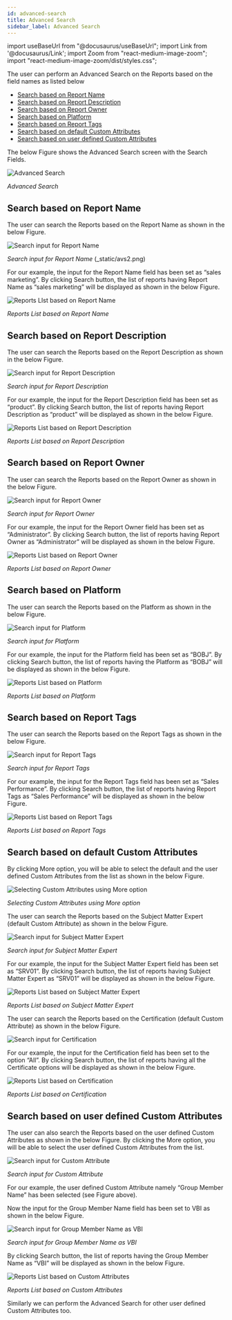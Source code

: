 ```yaml
---
id: advanced-search
title: Advanced Search
sidebar_label: Advanced Search
---
```

import useBaseUrl from "@docusaurus/useBaseUrl"; 
import Link from '@docusaurus/Link'; 
import Zoom from "react-medium-image-zoom"; 
import "react-medium-image-zoom/dist/styles.css";

The user can perform an Advanced Search on the Reports based on the field names as listed below

- [Search based on Report Name](#search-based-on-report-name)
- [Search based on Report Description](#search-based-on-report-description)
- [Search based on Report Owner](#search-based-on-report-owner)
- [Search based on Platform](#search-based-on-platform)
- [Search based on Report Tags](#search-based-on-report-tags)
- [Search based on default Custom Attributes](#search-based-on-default-custom-attributes)
- [Search based on user defined Custom Attributes](#search-based-on-user-defined-custom-attributes)

The below Figure shows the Advanced Search screen with the Search Fields.

  <div style={{textAlign: 'center'}}>
    <Zoom>
      <img alt="Advanced Search" src={useBaseUrl('doc-images/user-guide/avs1.png')}/>
    </Zoom>
  </div>

*Advanced Search*

## Search based on Report Name

The user can search the Reports based on the Report Name as shown in the below Figure.

  <div style={{textAlign: 'center'}}>
    <Zoom>
      <img alt="Search input for Report Name" src={useBaseUrl('doc-images/user-guide/avs2.png')}/>
    </Zoom>
  </div>

*Search input for Report Name*
(_static/avs2.png)

For our example, the input for the Report Name field has been set as “sales marketing”. By clicking Search button, the list of reports having Report Name as “sales marketing” will be displayed as shown in the below Figure.

  <div style={{textAlign: 'center'}}>
    <Zoom>
      <img alt="Reports LIst based on Report Name" src={useBaseUrl('doc-images/user-guide/avs3.png')}/>
    </Zoom>
  </div>

*Reports List based on Report Name*

## Search based on Report Description

The user can search the Reports based on the Report Description as shown in the below Figure.

  <div style={{textAlign: 'center'}}>
    <Zoom>
      <img alt="Search input for Report Description" src={useBaseUrl('doc-images/user-guide/avs4.png')}/>
    </Zoom>
  </div>

*Search input for Report Description*

For our example, the input for the Report Description field has been set as “product”. By clicking Search button, the list of reports having Report Description as “product” will be displayed as shown in the below Figure.

  <div style={{textAlign: 'center'}}>
    <Zoom>
      <img alt="Reports List based on Report Description" src={useBaseUrl('doc-images/user-guide/avs5.png')}/>
    </Zoom>
  </div>

*Reports List based on Report Description*

## Search based on Report Owner

The user can search the Reports based on the Report Owner as shown in the below Figure.

  <div style={{textAlign: 'center'}}>
    <Zoom>
      <img alt="Search input for Report Owner" src={useBaseUrl('doc-images/user-guide/avs6.png')}/>
    </Zoom>
  </div>

*Search input for Report Owner*

For our example, the input for the Report Owner field has been set as “Administrator”. By clicking Search button, the list of reports having Report Owner as “Administrator” will be displayed as shown in the below Figure.

  <div style={{textAlign: 'center'}}>
    <Zoom>
      <img alt="Reports List based on Report Owner" src={useBaseUrl('doc-images/user-guide/avs7.png')}/>
    </Zoom>
  </div>

*Reports List based on Report Owner*

## Search based on Platform

The user can search the Reports based on the Platform as shown in the below Figure.

  <div style={{textAlign: 'center'}}>
    <Zoom>
      <img alt="Search input for Platform" src={useBaseUrl('doc-images/user-guide/avs8.png')}/>
    </Zoom>
  </div>

*Search input for Platform*

For our example, the input for the Platform field has been set as “BOBJ”. By clicking Search button, the list of reports having the Platform as “BOBJ” will be displayed as shown in the below Figure.

  <div style={{textAlign: 'center'}}>
    <Zoom>
      <img alt="Reports List based on Platform" src={useBaseUrl('doc-images/user-guide/avs9.png')}/>
    </Zoom>
  </div>

*Reports List based on Platform*

## Search based on Report Tags

The user can search the Reports based on the Report Tags as shown in the below Figure.

  <div style={{textAlign: 'center'}}>
    <Zoom>
      <img alt="Search input for Report Tags" src={useBaseUrl('doc-images/user-guide/avs10.png')}/>
    </Zoom>
  </div>

*Search input for Report Tags*

For our example, the input for the Report Tags field has been set as “Sales Performance”. By clicking Search button, the list of reports having Report Tags as “Sales Performance” will be displayed as shown in the below Figure.

  <div style={{textAlign: 'center'}}>
    <Zoom>
      <img alt="Reports List based on Report Tags" src={useBaseUrl('doc-images/user-guide/avs11.png')}/>
    </Zoom>
  </div>

*Reports List based on Report Tags*

## Search based on default Custom Attributes

By clicking More option, you will be able to select the default and the user defined Custom Attributes from the list as shown in the below Figure.

  <div style={{textAlign: 'center'}}>
    <Zoom>
      <img alt="Selecting Custom Attributes using More option" src={useBaseUrl('doc-images/user-guide/avs12.png')}/>
    </Zoom>
  </div>

*Selecting Custom Attributes using More option*

The user can search the Reports based on the Subject Matter Expert (default Custom Attribute) as shown in the below Figure.

  <div style={{textAlign: 'center'}}>
    <Zoom>
      <img alt="Search input for Subject Matter Expert" src={useBaseUrl('doc-images/user-guide/avs13.png')}/>
    </Zoom>
  </div>

*Search input for Subject Matter Expert*

For our example, the input for the Subject Matter Expert field has been set as “SRV01”. By clicking Search button, the list of reports having Subject Matter Expert as “SRV01” will be displayed as shown in the below Figure.

  <div style={{textAlign: 'center'}}>
    <Zoom>
      <img alt="Reports List based on Subject Matter Expert" src={useBaseUrl('doc-images/user-guide/avs14.png')}/>
    </Zoom>
  </div>

*Reports List based on Subject Matter Expert*

The user can search the Reports based on the Certification (default Custom Attribute) as shown in the below Figure.

  <div style={{textAlign: 'center'}}>
    <Zoom>
      <img alt="Search input for Certification" src={useBaseUrl('doc-images/user-guide/avs15.png')}/>
    </Zoom>
  </div>

For our example, the input for the Certification field has been set to the option “All”. By clicking Search button, the list of reports having all the Certificate options will be displayed as shown in the below Figure.

  <div style={{textAlign: 'center'}}>
    <Zoom>
      <img alt="Reports List based on Certification" src={useBaseUrl('doc-images/user-guide/avs16.png')}/>
    </Zoom>
  </div>

*Reports List based on Certification*

## Search based on user defined Custom Attributes

The user can also search the Reports based on the user defined Custom Attributes as shown in the below Figure. By clicking the More option, you will be able to select the user defined Custom Attributes from the list.

  <div style={{textAlign: 'center'}}>
    <Zoom>
      <img alt="Search input for Custom Attribute" src={useBaseUrl('doc-images/user-guide/avs19.png')}/>
    </Zoom>
  </div>

*Search input for Custom Attribute*

For our example, the user defined Custom Attribute namely “Group Member Name” has been selected (see Figure above).

Now the input for the Group Member Name field has been set to VBI as shown in the below Figure.

  <div style={{textAlign: 'center'}}>
    <Zoom>
      <img alt="Search input for Group Member Name as VBI" src={useBaseUrl('doc-images/user-guide/avs20.png')}/>
    </Zoom>
  </div>

*Search input for Group Member Name as VBI*

By clicking Search button, the list of reports having the Group Member Name as “VBI” will be displayed as shown in the below Figure.

  <div style={{textAlign: 'center'}}>
    <Zoom>
      <img alt="Reports List based on Custom Attributes" src={useBaseUrl('doc-images/user-guide/avs21.png')}/>
    </Zoom>
  </div>

*Reports List based on Custom Attributes*

Similarly we can perform the Advanced Search for other user defined Custom Attributes too.
